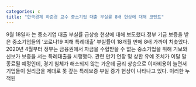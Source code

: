 ```yaml
---
categories: c
title: "한국경제 하준경 교수 중소기업 대출 부실률 8배 현상에 대해 코멘트"
---
```

9월 18일자 는 중소기업 대출 부실률 급상승 현상에 대해 보도했다.정부 기금 보증을 받은 중소기업들의 ‘코로나19 피해 특례대출’ 부실률이 18개월 만에 8배 가까이 치솟았다. 2020년 4월부터 정부는 금융권에서 자금을 수혈받을 수 없는 중소기업을 위해 기보와 신보가 보증을 서는 특례대출을 시행했다. 관련 만기 연장 및 상환 유예 조치가 이달 말 종료될 예정인데, 경기 침체가 해소되지 않는 가운데 금리 상승으로 이자비용이 늘면서 기업들이 원리금을 제대로 못 갚는 특례보증 부실 증가 현상이 나타나고 있다. 이러한 누적된